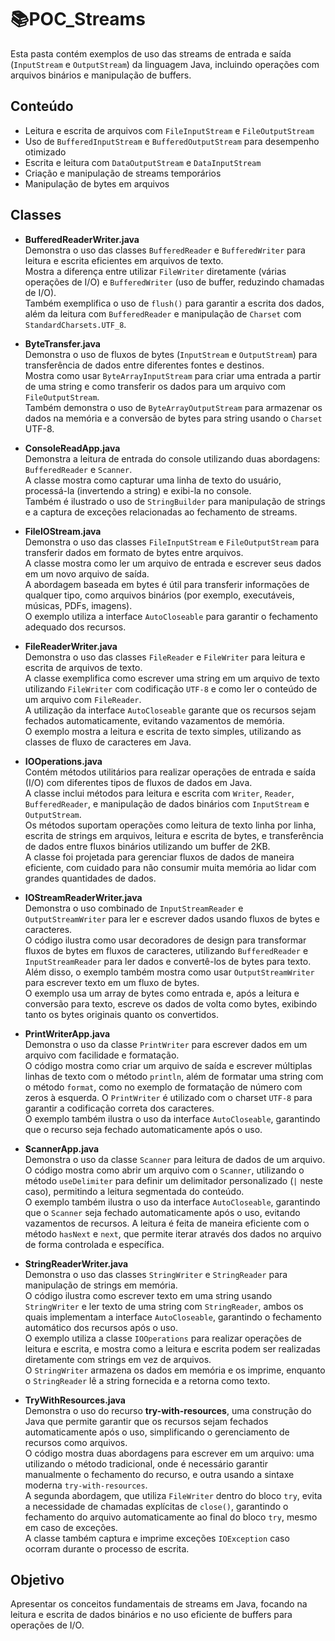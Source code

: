 # 📚POC_Streams

Esta pasta contém exemplos de uso das streams de entrada e saída (`InputStream` e `OutputStream`) da linguagem Java, incluindo operações com arquivos binários e manipulação de buffers.

## Conteúdo

- Leitura e escrita de arquivos com `FileInputStream` e `FileOutputStream`
- Uso de `BufferedInputStream` e `BufferedOutputStream` para desempenho otimizado
- Escrita e leitura com `DataOutputStream` e `DataInputStream`
- Criação e manipulação de streams temporários
- Manipulação de bytes em arquivos

## Classes
- **BufferedReaderWriter.java**  
  Demonstra o uso das classes `BufferedReader` e `BufferedWriter` para leitura e escrita eficientes em arquivos de texto.  
  Mostra a diferença entre utilizar `FileWriter` diretamente (várias operações de I/O) e `BufferedWriter` (uso de buffer, reduzindo chamadas de I/O).  
  Também exemplifica o uso de `flush()` para garantir a escrita dos dados, além da leitura com `BufferedReader` e manipulação de `Charset` com `StandardCharsets.UTF_8`.

- **ByteTransfer.java**  
  Demonstra o uso de fluxos de bytes (`InputStream` e `OutputStream`) para transferência de dados entre diferentes fontes e destinos.  
  Mostra como usar `ByteArrayInputStream` para criar uma entrada a partir de uma string e como transferir os dados para um arquivo com `FileOutputStream`.  
  Também demonstra o uso de `ByteArrayOutputStream` para armazenar os dados na memória e a conversão de bytes para string usando o `Charset` UTF-8.

- **ConsoleReadApp.java**  
  Demonstra a leitura de entrada do console utilizando duas abordagens: `BufferedReader` e `Scanner`.  
  A classe mostra como capturar uma linha de texto do usuário, processá-la (invertendo a string) e exibi-la no console.  
  Também é ilustrado o uso de `StringBuilder` para manipulação de strings e a captura de exceções relacionadas ao fechamento de streams.

- **FileIOStream.java**  
  Demonstra o uso das classes `FileInputStream` e `FileOutputStream` para transferir dados em formato de bytes entre arquivos.  
  A classe mostra como ler um arquivo de entrada e escrever seus dados em um novo arquivo de saída.  
  A abordagem baseada em bytes é útil para transferir informações de qualquer tipo, como arquivos binários (por exemplo, executáveis, músicas, PDFs, imagens).  
  O exemplo utiliza a interface `AutoCloseable` para garantir o fechamento adequado dos recursos.

- **FileReaderWriter.java**  
  Demonstra o uso das classes `FileReader` e `FileWriter` para leitura e escrita de arquivos de texto.  
  A classe exemplifica como escrever uma string em um arquivo de texto utilizando `FileWriter` com codificação `UTF-8` e como ler o conteúdo de um arquivo com `FileReader`.  
  A utilização da interface `AutoCloseable` garante que os recursos sejam fechados automaticamente, evitando vazamentos de memória.  
  O exemplo mostra a leitura e escrita de texto simples, utilizando as classes de fluxo de caracteres em Java.

- **IOOperations.java**  
  Contém métodos utilitários para realizar operações de entrada e saída (I/O) com diferentes tipos de fluxos de dados em Java.  
  A classe inclui métodos para leitura e escrita com `Writer`, `Reader`, `BufferedReader`, e manipulação de dados binários com `InputStream` e `OutputStream`.  
  Os métodos suportam operações como leitura de texto linha por linha, escrita de strings em arquivos, leitura e escrita de bytes, e transferência de dados entre fluxos binários utilizando um buffer de 2KB.  
  A classe foi projetada para gerenciar fluxos de dados de maneira eficiente, com cuidado para não consumir muita memória ao lidar com grandes quantidades de dados.

- **IOStreamReaderWriter.java**  
  Demonstra o uso combinado de `InputStreamReader` e `OutputStreamWriter` para ler e escrever dados usando fluxos de bytes e caracteres.  
  O código ilustra como usar decoradores de design para transformar fluxos de bytes em fluxos de caracteres, utilizando `BufferedReader` e `InputStreamReader` para ler dados e convertê-los de bytes para texto. Além disso, o exemplo também mostra como usar `OutputStreamWriter` para escrever texto em um fluxo de bytes.  
  O exemplo usa um array de bytes como entrada e, após a leitura e conversão para texto, escreve os dados de volta como bytes, exibindo tanto os bytes originais quanto os convertidos.

- **PrintWriterApp.java**  
  Demonstra o uso da classe `PrintWriter` para escrever dados em um arquivo com facilidade e formatação.  
  O código mostra como criar um arquivo de saída e escrever múltiplas linhas de texto com o método `println`, além de formatar uma string com o método `format`, como no exemplo de formatação de número com zeros à esquerda. O `PrintWriter` é utilizado com o charset `UTF-8` para garantir a codificação correta dos caracteres.  
  O exemplo também ilustra o uso da interface `AutoCloseable`, garantindo que o recurso seja fechado automaticamente após o uso.

- **ScannerApp.java**  
  Demonstra o uso da classe `Scanner` para leitura de dados de um arquivo.  
  O código mostra como abrir um arquivo com o `Scanner`, utilizando o método `useDelimiter` para definir um delimitador personalizado (`|` neste caso), permitindo a leitura segmentada do conteúdo.  
  O exemplo também ilustra o uso da interface `AutoCloseable`, garantindo que o `Scanner` seja fechado automaticamente após o uso, evitando vazamentos de recursos. A leitura é feita de maneira eficiente com o método `hasNext` e `next`, que permite iterar através dos dados no arquivo de forma controlada e específica.

- **StringReaderWriter.java**  
  Demonstra o uso das classes `StringWriter` e `StringReader` para manipulação de strings em memória.  
  O código ilustra como escrever texto em uma string usando `StringWriter` e ler texto de uma string com `StringReader`, ambos os quais implementam a interface `AutoCloseable`, garantindo o fechamento automático dos recursos após o uso.  
  O exemplo utiliza a classe `IOOperations` para realizar operações de leitura e escrita, e mostra como a leitura e escrita podem ser realizadas diretamente com strings em vez de arquivos.  
  O `StringWriter` armazena os dados em memória e os imprime, enquanto o `StringReader` lê a string fornecida e a retorna como texto.

- **TryWithResources.java**  
  Demonstra o uso do recurso **try-with-resources**, uma construção do Java que permite garantir que os recursos sejam fechados automaticamente após o uso, simplificando o gerenciamento de recursos como arquivos.  
  O código mostra duas abordagens para escrever em um arquivo: uma utilizando o método tradicional, onde é necessário garantir manualmente o fechamento do recurso, e outra usando a sintaxe moderna `try-with-resources`.  
  A segunda abordagem, que utiliza `FileWriter` dentro do bloco `try`, evita a necessidade de chamadas explícitas de `close()`, garantindo o fechamento do arquivo automaticamente ao final do bloco `try`, mesmo em caso de exceções.  
  A classe também captura e imprime exceções `IOException` caso ocorram durante o processo de escrita.

## Objetivo

Apresentar os conceitos fundamentais de streams em Java, focando na leitura e escrita de dados binários e no uso eficiente de buffers para operações de I/O.
